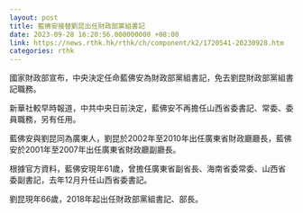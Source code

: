 ```yaml
---
layout: post
title: 藍佛安接替劉昆出任財政部黨組書記
date: 2023-09-28 16:20:56.000000000 +08:00
link: https://news.rthk.hk/rthk/ch/component/k2/1720541-20230928.htm
categories: rthk
---
```


國家財政部宣布，中央決定任命藍佛安為財政部黨組書記，免去劉昆財政部黨組書記職務。

新華社較早時報道，中共中央日前決定，藍佛安不再擔任山西省委書記、常委、委員職務，另有任用。

藍佛安與劉昆同為廣東人，劉昆於2002年至2010年出任廣東省財政廳廳長，藍佛安於2001年至2007年出任廣東省財政廳副廳長。

根據官方資料，藍佛安現年61歲，曾擔任廣東省副省長、海南省委常委、山西省委副書記，去年12月升任山西省委書記。

劉昆現年66歲，2018年起出任財政部黨組書記、部長。
